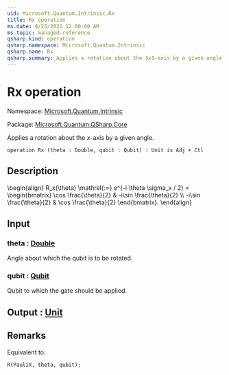 ```yaml
---
uid: Microsoft.Quantum.Intrinsic.Rx
title: Rx operation
ms.date: 8/23/2022 12:00:00 AM
ms.topic: managed-reference
qsharp.kind: operation
qsharp.namespace: Microsoft.Quantum.Intrinsic
qsharp.name: Rx
qsharp.summary: Applies a rotation about the $x$-axis by a given angle.
---
```


# Rx operation

Namespace: [Microsoft.Quantum.Intrinsic](xref:Microsoft.Quantum.Intrinsic)

Package: [Microsoft.Quantum.QSharp.Core](https://nuget.org/packages/Microsoft.Quantum.QSharp.Core)


Applies a rotation about the $x$-axis by a given angle.

```qsharp
operation Rx (theta : Double, qubit : Qubit) : Unit is Adj + Ctl
```


## Description

\begin{align}R_x(\theta) \mathrel{:=}e^{-i \theta \sigma_x / 2} =\begin{bmatrix}\cos \frac{\theta}{2} & -i\sin \frac{\theta}{2}  \\\\-i\sin \frac{\theta}{2} & \cos \frac{\theta}{2}\end{bmatrix}.\end{align}

## Input

### theta : [Double](xref:microsoft.quantum.qsharp.valueliterals#double-literals)

Angle about which the qubit is to be rotated.


### qubit : [Qubit](xref:microsoft.quantum.qsharp.valueliterals#qubit-literals)

Qubit to which the gate should be applied.



## Output : [Unit](xref:microsoft.quantum.qsharp.valueliterals#unit-literal)



## Remarks

Equivalent to:```qsharpR(PauliX, theta, qubit);```
